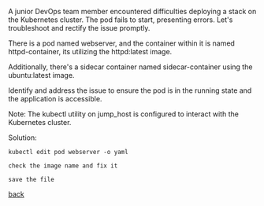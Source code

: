 A junior DevOps team member encountered difficulties deploying a stack on the Kubernetes cluster. The pod fails to start, presenting errors. Let's troubleshoot and rectify the issue promptly.  

There is a pod named webserver, and the container within it is named httpd-container, its utilizing the httpd:latest image.  

Additionally, there's a sidecar container named sidecar-container using the ubuntu:latest image.  

Identify and address the issue to ensure the pod is in the running state and the application is accessible.  

Note: The kubectl utility on jump_host is configured to interact with the Kubernetes cluster.  

Solution:

```
kubectl edit pod webserver -o yaml

check the image name and fix it

save the file
```

[back](https://github.com/MederD) 
